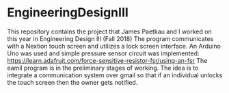 # EngineeringDesignIII
This repository contains the project that James Paetkau and I worked on this year in Engineering Design III (Fall 2018)
The program communicates with a Nextion touch screen and utilizes a lock screen interface. An Arduino Uno was used and simple pressure sensor circuit was implemented:
https://learn.adafruit.com/force-sensitive-resistor-fsr/using-an-fsr
The eamil program is in the preliminary stages of working. The idea is to integrate a communication system over gmail so that if an individual unlocks the touch screen then the owner gets notified. 
